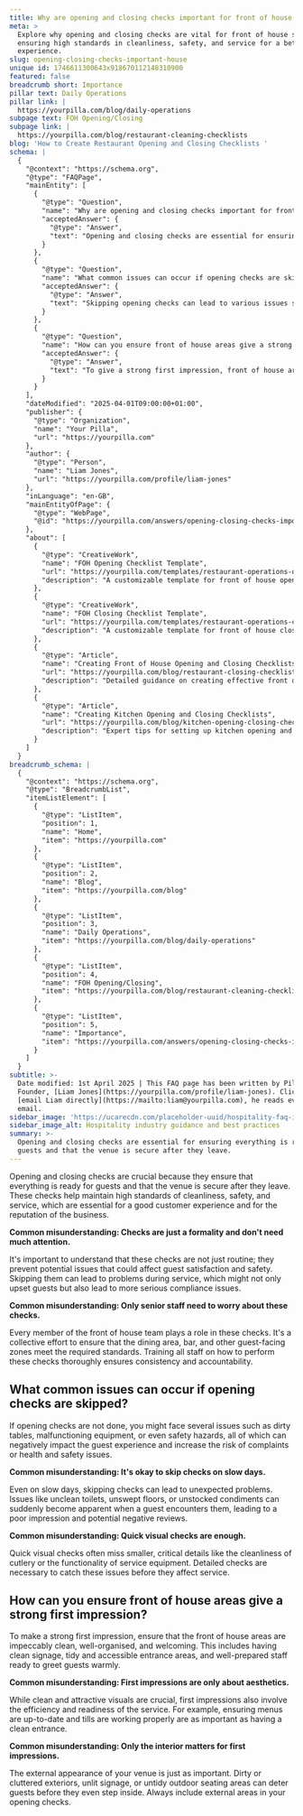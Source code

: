 ```yaml
---
title: Why are opening and closing checks important for front of house staff?
meta: >
  Explore why opening and closing checks are vital for front of house staff,
  ensuring high standards in cleanliness, safety, and service for a better guest
  experience.
slug: opening-closing-checks-important-house
unique id: 1746611300643x918670112148310900
featured: false
breadcrumb short: Importance
pillar text: Daily Operations
pillar link: |
  https://yourpilla.com/blog/daily-operations
subpage text: FOH Opening/Closing
subpage link: |
  https://yourpilla.com/blog/restaurant-cleaning-checklists
blog: 'How to Create Restaurant Opening and Closing Checklists '
schema: |
  {
    "@context": "https://schema.org",
    "@type": "FAQPage",
    "mainEntity": [
      {
        "@type": "Question",
        "name": "Why are opening and closing checks important for front of house staff?",
        "acceptedAnswer": {
          "@type": "Answer",
          "text": "Opening and closing checks are essential for ensuring everything is ready for guests and that the venue is secure after they leave. These checks help maintain high standards of cleanliness, safety, and service, which are vital for a good customer experience and for the business's reputation. All staff members, not just senior ones, should be trained and involved in these checks to ensure consistency and accountability."
        }
      },
      {
        "@type": "Question",
        "name": "What common issues can occur if opening checks are skipped?",
        "acceptedAnswer": {
          "@type": "Answer",
          "text": "Skipping opening checks can lead to various issues such as dirty tables, malfunctioning equipment, and safety hazards, all of which can negatively impact the guest experience and increase the risk of complaints or health and safety issues. Even on slow days, it's important not to skip these checks as unexpected problems such as unclean toilets or unswept floors can suddenly become evident and impair guest impressions."
        }
      },
      {
        "@type": "Question",
        "name": "How can you ensure front of house areas give a strong first impression?",
        "acceptedAnswer": {
          "@type": "Answer",
          "text": "To give a strong first impression, front of house areas should be impeccably clean, well-organised, and welcoming. This includes clean signage, tidy and accessible entrance areas, and well-prepared staff ready to greet guests. Additionally, consider the external appearance of your venue, including unlit signage or untidy outdoor seating areas, to ensure they do not deter guests."
        }
      }
    ],
    "dateModified": "2025-04-01T09:00:00+01:00",
    "publisher": {
      "@type": "Organization",
      "name": "Your Pilla",
      "url": "https://yourpilla.com"
    },
    "author": {
      "@type": "Person",
      "name": "Liam Jones",
      "url": "https://yourpilla.com/profile/liam-jones"
    },
    "inLanguage": "en-GB",
    "mainEntityOfPage": {
      "@type": "WebPage",
      "@id": "https://yourpilla.com/answers/opening-closing-checks-important-house"
    },
    "about": [
      {
        "@type": "CreativeWork",
        "name": "FOH Opening Checklist Template",
        "url": "https://yourpilla.com/templates/restaurant-operations-opening-checklist",
        "description": "A customizable template for front of house opening checks to ensure readiness and compliance."
      },
      {
        "@type": "CreativeWork",
        "name": "FOH Closing Checklist Template",
        "url": "https://yourpilla.com/templates/restaurant-operations-closing-checklist",
        "description": "A customizable template for front of house closing checks to secure and prepare the venue after service."
      },
      {
        "@type": "Article",
        "name": "Creating Front of House Opening and Closing Checklists",
        "url": "https://yourpilla.com/blog/restaurant-closing-checklist",
        "description": "Detailed guidance on creating effective front of house opening and closing procedures."
      },
      {
        "@type": "Article",
        "name": "Creating Kitchen Opening and Closing Checklists",
        "url": "https://yourpilla.com/blog/kitchen-opening-closing-checklists",
        "description": "Expert tips for setting up kitchen opening and closing checks for optimal operations."
      }
    ]
  }
breadcrumb_schema: |
  {
    "@context": "https://schema.org",
    "@type": "BreadcrumbList",
    "itemListElement": [
      {
        "@type": "ListItem",
        "position": 1,
        "name": "Home",
        "item": "https://yourpilla.com"
      },
      {
        "@type": "ListItem",
        "position": 2,
        "name": "Blog",
        "item": "https://yourpilla.com/blog"
      },
      {
        "@type": "ListItem",
        "position": 3,
        "name": "Daily Operations",
        "item": "https://yourpilla.com/blog/daily-operations"
      },
      {
        "@type": "ListItem",
        "position": 4,
        "name": "FOH Opening/Closing",
        "item": "https://yourpilla.com/blog/restaurant-cleaning-checklists"
      },
      {
        "@type": "ListItem",
        "position": 5,
        "name": "Importance",
        "item": "https://yourpilla.com/answers/opening-closing-checks-important-house"
      }
    ]
  }
subtitle: >-
  Date modified: 1st April 2025 | This FAQ page has been written by Pilla
  Founder, [Liam Jones](https://yourpilla.com/profile/liam-jones). Click to
  [email Liam directly](https://mailto:liam@yourpilla.com), he reads every
  email.
sidebar_image: 'https://ucarecdn.com/placeholder-uuid/hospitality-faq-image.jpg'
sidebar_image_alt: Hospitality industry guidance and best practices
summary: >-
  Opening and closing checks are essential for ensuring everything is ready for
  guests and that the venue is secure after they leave.
---
```

Opening and closing checks are crucial because they ensure that everything is ready for guests and that the venue is secure after they leave. These checks help maintain high standards of cleanliness, safety, and service, which are essential for a good customer experience and for the reputation of the business.

**Common misunderstanding: Checks are just a formality and don't need much attention.**

It's important to understand that these checks are not just routine; they prevent potential issues that could affect guest satisfaction and safety. Skipping them can lead to problems during service, which might not only upset guests but also lead to more serious compliance issues.

**Common misunderstanding: Only senior staff need to worry about these checks.**

Every member of the front of house team plays a role in these checks. It's a collective effort to ensure that the dining area, bar, and other guest-facing zones meet the required standards. Training all staff on how to perform these checks thoroughly ensures consistency and accountability.

## What common issues can occur if opening checks are skipped?

If opening checks are not done, you might face several issues such as dirty tables, malfunctioning equipment, or even safety hazards, all of which can negatively impact the guest experience and increase the risk of complaints or health and safety issues.

**Common misunderstanding: It's okay to skip checks on slow days.**

Even on slow days, skipping checks can lead to unexpected problems. Issues like unclean toilets, unswept floors, or unstocked condiments can suddenly become apparent when a guest encounters them, leading to a poor impression and potential negative reviews.

**Common misunderstanding: Quick visual checks are enough.**

Quick visual checks often miss smaller, critical details like the cleanliness of cutlery or the functionality of service equipment. Detailed checks are necessary to catch these issues before they affect service.

## How can you ensure front of house areas give a strong first impression?

To make a strong first impression, ensure that the front of house areas are impeccably clean, well-organised, and welcoming. This includes having clean signage, tidy and accessible entrance areas, and well-prepared staff ready to greet guests warmly.

**Common misunderstanding: First impressions are only about aesthetics.**

While clean and attractive visuals are crucial, first impressions also involve the efficiency and readiness of the service. For example, ensuring menus are up-to-date and tills are working properly are as important as having a clean entrance.

**Common misunderstanding: Only the interior matters for first impressions.**

The external appearance of your venue is just as important. Dirty or cluttered exteriors, unlit signage, or untidy outdoor seating areas can deter guests before they even step inside. Always include external areas in your opening checks.
